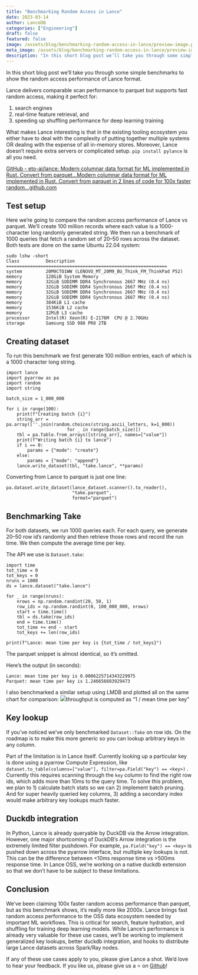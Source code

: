 ```yaml
---
title: "Benchmarking Random Access in Lance"
date: 2023-03-14
author: LanceDB
categories: ["Engineering"]
draft: false
featured: false
image: /assets/blog/benchmarking-random-access-in-lance/preview-image.png
meta_image: /assets/blog/benchmarking-random-access-in-lance/preview-image.png
description: "In this short blog post we’ll take you through some simple benchmarks to show the random access performance of Lance format. Get practical steps and examples from 'Benchmarking random access in Lance'."
---
```


In this short blog post we’ll take you through some simple benchmarks to show the random access performance of Lance format.

Lance delivers comparable scan performance to parquet but supports fast random access, making it perfect for:

1. search engines
2. real-time feature retrieval, and
3. speeding up shuffling performance for deep learning training

What makes Lance interesting is that in the existing tooling ecosystem you either have to deal with the complexity of putting together multiple systems OR dealing with the expense of all in-memory stores. Moreover, Lance doesn’t require extra servers or complicated setup. `pip install pylance` is all you need.

[GitHub - eto-ai/lance: Modern columnar data format for ML implemented in Rust. Convert from parquet…Modern columnar data format for ML implemented in Rust. Convert from parquet in 2 lines of code for 100x faster random…github.com](https://github.com/eto-ai/lance?source=post_page-----ed690757a826--------------------------------)

## Test setup

Here we’re going to compare the random access performance of Lance vs parquet. We’ll create 100 million records where each value is a 1000-character long randomly generated string. We then run a benchmark of 1000 queries that fetch a random set of 20–50 rows across the dataset. Both tests are done on the same Ubuntu 22.04 system:

    sudo lshw -short
    Class          Description
    =============================================================
    system         20M9CTO1WW (LENOVO_MT_20M9_BU_Think_FM_ThinkPad P52)
    memory         128GiB System Memory
    memory         32GiB SODIMM DDR4 Synchronous 2667 MHz (0.4 ns)
    memory         32GiB SODIMM DDR4 Synchronous 2667 MHz (0.4 ns)
    memory         32GiB SODIMM DDR4 Synchronous 2667 MHz (0.4 ns)
    memory         32GiB SODIMM DDR4 Synchronous 2667 MHz (0.4 ns)
    memory         384KiB L1 cache
    memory         1536KiB L2 cache
    memory         12MiB L3 cache
    processor      Intel(R) Xeon(R) E-2176M  CPU @ 2.70GHz
    storage        Samsung SSD 980 PRO 2TB

## Creating dataset

To run this benchmark we first generate 100 million entries, each of which is a 1000 character long string.

    import lance
    import pyarrow as pa
    import random
    import string

    batch_size = 1_000_000

    for i in range(100):
        print(f"Creating batch {i}")
        string_arr = pa.array([''.join(random.choices(string.ascii_letters, k=1_000))
                           for _ in range(batch_size)])
        tbl = pa.Table.from_arrays([string_arr], names=["value"])
        print(f"Writing batch {i} to lance")
        if i == 0:
            params = {"mode": "create"}
        else:
            params = {"mode": "append"}
        lance.write_dataset(tbl, "take.lance", **params)

Converting from Lance to parquet is just one line:

    pa.dataset.write_dataset(lance_dataset.scanner().to_reader(),
                             "take.parquet",
                             format="parquet")

## Benchmarking Take

For both datasets, we run 1000 queries each. For each query, we generate 20–50 row id’s randomly and then retrieve those rows and record the run time. We then compute the average time per key.

The API we use is `Dataset.take`:

    import time
    tot_time = 0
    tot_keys = 0
    nruns = 1000
    ds = lance.dataset("take.lance")

    for _ in range(nruns):
        nrows = np.random.randint(20, 50, 1)
        row_ids = np.random.randint(0, 100_000_000, nrows)
        start = time.time()
        tbl = ds.take(row_ids)
        end = time.time()
        tot_time += end - start
        tot_keys += len(row_ids)

    print(f"Lance: mean time per key is {tot_time / tot_keys}")

The parquet snippet is almost identical, so it’s omitted.

Here’s the output (in seconds):

    Lance: mean time per key is 0.0006225714343229975
    Parquet: mean time per key is 1.246656603929473

I also benchmarked a similar setup using LMDB and plotted all on the same chart for comparison:
![](https://miro.medium.com/v2/resize:fit:770/1*CgLqW9c8Q8UMEBWgvBI17Q.png)throughput is computed as “1 / mean time per key”
## Key lookup

If you’ve noticed we’ve only benchmarked `Dataset::Take` on row ids. On the roadmap is to make this more generic so you can lookup arbitrary keys in any column.

Part of the limitation is in Lance itself. Currently looking up a particular key is done using a pyarrow Compute Expression, like `dataset.to_table(columns=["value"], filter=pa.Field("key") == <key>)` . Currently this requires scanning through the `key` column to find the right row ids, which adds more than 10ms to the query time. To solve this problem, we plan to 1) calculate batch stats so we can 2) implement batch pruning. And for super heavily queried key columns, 3) adding a secondary index would make arbitrary key lookups much faster.

## Duckdb integration

In Python, Lance is already queryable by DuckDB via the Arrow integration. However, one major shortcoming of DuckDB’s Arrow integration is the extremely limited filter pushdown. For example, `pa.Field("key") == <key>` is pushed down across the pyarrow interface, but multiple key lookups is not. This can be the difference between <10ms response time vs >500ms response time. In Lance OSS, we’re working on a native duckdb extension so that we don’t have to be subject to these limitations.

## Conclusion

We’ve been claiming 100x faster random access performance than parquet, but as this benchmark shows, it’s really more like 2000x. Lance brings fast random access performance to the OSS data ecosystem needed by important ML workflows. This is critical for search, feature hydration, and shuffling for training deep learning models. While Lance’s performance is already very valuable for these use cases, we’ll be working to implement generalized key lookups, better duckdb integration, and hooks to distribute large Lance datasets across Spark/Ray nodes.

If any of these use cases apply to you, please give Lance a shot. We’d love to hear your feedback. If you like us, please give us a ⭐ on [️Github](http://github.com/eto-ai/lance)!
